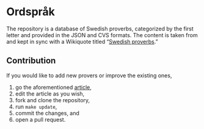 # Ordspråk

The repository is a database of Swedish proverbs, categorized by the first
letter and provided in the JSON and CVS formats. The content is taken from and
kept in sync with a Wikiquote titled “[Swedish proverbs][1].”

## Contribution

If you would like to add new provers or improve the existing ones,

1. go the aforementioned [article][1],
2. edit the article as you wish,
3. fork and clone the repository,
4. run `make update`,
5. commit the changes, and
6. open a pull request.

[1]: https://en.wikiquote.org/wiki/Swedish_proverbs

